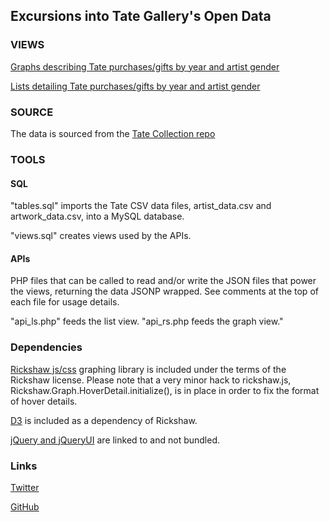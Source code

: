 ## Excursions into Tate Gallery's Open Data

### VIEWS

[Graphs describing Tate purchases/gifts by year and artist gender](http://www.zenlan.com/tate/rickshaw.html)

[Lists detailing Tate purchases/gifts by year and artist gender](http://www.zenlan.com/tate/list.html)

### SOURCE

The data is sourced from the [Tate Collection repo](https://github.com/tategallery/collection)

### TOOLS

#### SQL

"tables.sql" imports the Tate CSV data files, artist_data.csv and artwork_data.csv, into a MySQL database.

"views.sql" creates views used by the APIs.

#### APIs

PHP files that can be called to read and/or write the JSON files that power the views, returning the data JSONP wrapped. See comments at the top of each file for usage details.

"api_ls.php" feeds the list view. "api_rs.php feeds the graph view."

### Dependencies

[Rickshaw js/css](https://github.com/shutterstock/rickshaw) graphing library is included under the terms of the Rickshaw license. Please note that a very minor hack to rickshaw.js, Rickshaw.Graph.HoverDetail.initialize(), is in place in order to fix the format of hover details.

[D3](http://d3js.org/) is included as a dependency of Rickshaw.

[jQuery and jQueryUI](http://code.jquery.com) are linked to and not bundled.

### Links

[Twitter](http://twitter.com/zenlan)

[GitHub](http://github.com/zenlan)